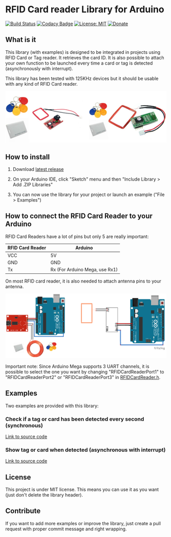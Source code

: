 # RFID Card reader Library for Arduino
[![Build Status](https://travis-ci.org/QuentinCG/Arduino-RFID-Card-Reader-Library.svg?branch=master)](https://travis-ci.org/QuentinCG/Arduino-RFID-Card-Reader-Library) [![Codacy Badge](https://api.codacy.com/project/badge/Grade/a7982651ed16434a976a8228d97f0e46)](https://www.codacy.com/manual/QuentinCG/Arduino-RFID-Card-Reader-Library?utm_source=github.com&amp;utm_medium=referral&amp;utm_content=QuentinCG/Arduino-RFID-Card-Reader-Library&amp;utm_campaign=Badge_Grade) [![License: MIT](https://img.shields.io/badge/License-MIT-brightgreen.svg)](https://github.com/QuentinCG/Arduino-RFID-Card-Reader-Library/blob/master/LICENSE.md) [![Donate](https://img.shields.io/badge/Donate-PayPal-blue.svg)](https://paypal.me/QuentinCG)
 
## What is it

This library (with examples) is designed to be integrated in projects using RFID Card or Tag reader.
It retrieves the card ID. It is also possible to attach your own function to be launched every time a card or tag is detected (asynchronously with interrupt).

This library has been tested with 125KHz devices but it should be usable with any kind of RFID Card reader.

<img src="device.jpg" width="600">

## How to install

1) Download <a target="_blank" href="https://github.com/QuentinCG/Arduino-RFID-Card-Reader-Library/releases/download/1.0.0/RFIDCardReader_v1_0_0.zip">latest release</a>

2) On your Arduino IDE, click "Sketch" menu and then "Include Library > Add .ZIP Libraries"

3) You can now use the library for your project or launch an example ("File > Examples")

## How to connect the RFID Card Reader to your Arduino

RFID Card Readers have a lot of pins but only 5 are really important:

|RFID Card Reader| Arduino                      |
|--------        | --------                     |
|VCC             | 5V                           |
|GND             | GND                          |
|Tx              |Rx (For Arduino Mega, use Rx1)|

On most RFID card reader, it is also needed to attach antenna pins to your antenna.

<img src="schematics.png" width="600">

Important note: Since Arduino Mega supports 3 UART channels, it is possible to select the one you want by changing "RFIDCardReaderPort1" to "RFIDCardReaderPort2" or "RFIDCardReaderPort3" in <a href="https://github.com/QuentinCG/Arduino-RFID-Card-Reader-Library/blob/master/RFIDCardReader/RFIDCardReader.h">RFIDCardReader.h</a>.

## Examples

Two examples are provided with this library:

### Check if a tag or card has been detected every second (synchronous)

<a target="_blank" href="https://github.com/QuentinCG/Arduino-RFID-Card-Reader-Library/blob/master/examples/BasicRFIDCardReader/BasicRFIDCardReader.ino">Link to source code</a>

### Show tag or card when detected (asynchronous with interrupt)
<a target="_blank" href="https://github.com/QuentinCG/Arduino-RFID-Card-Reader-Library/blob/master/examples/RFIDCardReaderWithInterrupt/RFIDCardReaderWithInterrupt.ino">Link to source code</a>

## License

This project is under MIT license. This means you can use it as you want (just don't delete the library header).

## Contribute

If you want to add more examples or improve the library, just create a pull request with proper commit message and right wrapping.

